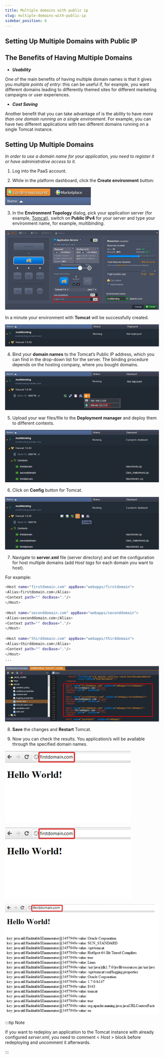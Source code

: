 ```yaml
---
title: Multiple domains with public ip
slug: multiple-domains-with-public-ip
sidebar_position: 6
---
```


## Setting Up Multiple Domains with Public IP

## The Benefits of Having Multiple Domains

- **_Usability_**

One of the main benefits of having multiple domain names is that it gives you _multiple points of entry_: this can be useful if, for example, you want different domains leading to differently themed sites for different marketing campaigns or user experiences.

- **_Cost Saving_**

Another benefit that you can take advantage of is the ability to have _more than one domain running on a single environment_. For example, you can have two different applications with two different domains running on a single Tomcat instance.

## Setting Up Multiple Domains

_In order to use a domain name for your application, you need to register it or have administrative access to it._

1. Log into the PaaS account.

2. While in the platform dashboard, click the **Create environment** button:

<div style={{
    display:'flex',
    justifyContent: 'center',
    margin: '0 0 1rem 0'
}}>

![Locale Dropdown](./img/MultipleDomainswithPublicIP/01-create-environment.png)

</div>

3. In the **Environment Topology** dialog, pick your application server (for example, [Tomcat](/docs/java/java-app-servers/tomcat-and-tomee/tomcat-server)), switch on **Public IPv4** for your server and type your environment name, for example, _multibinding_.

<div style={{
    display:'flex',
    justifyContent: 'center',
    margin: '0 0 1rem 0'
}}>

![Locale Dropdown](./img/MultipleDomainswithPublicIP/02-environment-wizard.png)

</div>

In a minute your environment with **Tomcat** will be successfully created.

<div style={{
    display:'flex',
    justifyContent: 'center',
    margin: '0 0 1rem 0'
}}>

![Locale Dropdown](./img/MultipleDomainswithPublicIP/03-environment-for-multi-domains.png)

</div>

4. Bind your **domain names** to the Tomcat’s Public IP address, which you can find in the drop-down list for the server. The binding procedure depends on the hosting company, where you bought domains.

<div style={{
    display:'flex',
    justifyContent: 'center',
    margin: '0 0 1rem 0'
}}>

![Locale Dropdown](./img/MultipleDomainswithPublicIP/04-server-public-ip.png)

</div>

5. Upload your war files/file to the **Deployment manager** and deploy them to different contexts.

<div style={{
    display:'flex',
    justifyContent: 'center',
    margin: '0 0 1rem 0'
}}>

![Locale Dropdown](./img/MultipleDomainswithPublicIP/05-applications-deployed.png)

</div>

6. Click on **Config** button for Tomcat.

<div style={{
    display:'flex',
    justifyContent: 'center',
    margin: '0 0 1rem 0'
}}>

![Locale Dropdown](./img/MultipleDomainswithPublicIP/06-tomcat-config.png)

</div>

7. Navigate to **server.xml** file (server directory) and set the configuration for host multiple domains (add _Host tags_ for each domain you want to host).

For example:

```bash
<Host name="firstdomain.com" appBase="webapps/firstdomain">
<Alias>firstdomain.com</Alias>
<Context path="" docBase="."/>
</Host>

<Host name="seconddomain.com" appBase="webapps/seconddomain">
<Alias>seconddomain.com</Alias>
<Context path="" docBase="."/>
</Host>

<Host name="thirddomain.com" appBase="webapps/thirddomain">
<Alias>thirddomain.com</Alias>
<Context path="" docBase="."/>
</Host>
...
```

<div style={{
    display:'flex',
    justifyContent: 'center',
    margin: '0 0 1rem 0'
}}>

![Locale Dropdown](./img/MultipleDomainswithPublicIP/07-tomcat-server-xml.png)

</div>

8. **Save** the changes and **Restart** Tomcat.

9. Now you can check the results. You application/s will be available through the specified domain names.

<div style={{
    display:'flex',
    justifyContent: 'center',
    margin: '0 0 1rem 0'
}}>

![Locale Dropdown](./img/MultipleDomainswithPublicIP/08-first-domain.png)

</div>

<div style={{
    display:'flex',
    justifyContent: 'center',
    margin: '0 0 1rem 0'
}}>

![Locale Dropdown](./img/MultipleDomainswithPublicIP/08-first-domain.png)

</div>

<div style={{
    display:'flex',
    justifyContent: 'center',
    margin: '0 0 1rem 0'
}}>

![Locale Dropdown](./img/MultipleDomainswithPublicIP/10-third-domain.png)

</div>

:::tip Note

If you want to redeploy an application to the Tomcat instance with already configured _server.xml_, you need to comment < _Host_ > block before redeploying and uncomment it afterwards.

:::
